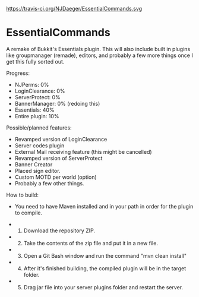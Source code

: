 https://travis-ci.org/NJDaeger/EssentialCommands.svg
# EssentialCommands
A remake of Bukkit's Essentials plugin. This will also include built in plugins like groupmanager (remade), editors, and probably a few more things once I get this fully sorted out.

Progress:
- NJPerms: 0%
- LoginClearance: 0%
- ServerProtect: 0%
- BannerManager: 0% (redoing this)
- Essentials: 40%
- Entire plugin: 10%

Possible/planned features:
- Revamped version of LoginClearance
- Server codes plugin
- External Mail receiving feature (this might be cancelled)
- Revamped version of ServerProtect
- Banner Creator
- Placed sign editor.
- Custom MOTD per world (option)
- Probably a few other things.

How to build:

- You need to have Maven installed and in your path in order for the plugin to compile.

- 1. Download the repository ZIP.
- 2. Take the contents of the zip file and put it in a new file.
- 3. Open a Git Bash window and run the command "mvn clean install"
- 4. After it's finished building, the compiled plugin will be in the target folder.
- 5. Drag jar file into your server plugins folder and restart the server.
